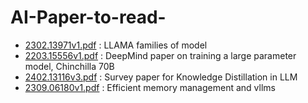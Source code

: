 # AI-Paper-to-read-


- [2302.13971v1.pdf](LLM%2F2302.13971v1.pdf) : LLAMA families of model 
- [2203.15556v1.pdf](LLM%2F2203.15556v1.pdf) : DeepMind paper on training a large parameter model, Chinchilla 70B
- [2402.13116v3.pdf](LLM%2F2402.13116v3.pdf) : Survey paper for Knowledge Distillation in LLM 
- [2309.06180v1.pdf](LLM%2F2309.06180v1.pdf) : Efficient memory management and vllms